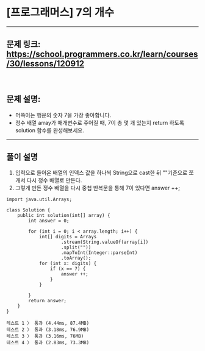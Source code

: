 # [프로그래머스] 7의 개수

---

## 문제 링크: https://school.programmers.co.kr/learn/courses/30/lessons/120912

<br>

## 문제 설명:

- 머쓱이는 행운의 숫자 7을 가장 좋아합니다. 
- 정수 배열 array가 매개변수로 주어질 때, 7이 총 몇 개 있는지 return 하도록 solution 함수를 완성해보세요.
---

## 풀이 설명

1. 입력으로 들어온 배열의 인덱스 값을 하나씩 String으로 cast한 뒤 ""기준으로 쪼개서 다시 정수 배열로 만든다.
2. 그렇게 만든 정수 배열을 다시 중첩 반복문을 통해 7이 있다면 answer ++;


```text
import java.util.Arrays;

class Solution {
    public int solution(int[] array) {
        int answer = 0;

        for (int i = 0; i < array.length; i++) {
            int[] digits = Arrays
                    .stream(String.valueOf(array[i])
                    .split(""))
                    .mapToInt(Integer::parseInt)
                    .toArray();
            for (int x: digits) {
                if (x == 7) {
                    answer ++;
                }
            }

        }
        return answer;
    }
}
```

```
테스트 1 〉	통과 (4.44ms, 87.4MB)
테스트 2 〉	통과 (3.18ms, 76.9MB)
테스트 3 〉	통과 (3.16ms, 76MB)
테스트 4 〉	통과 (2.83ms, 73.3MB)
```